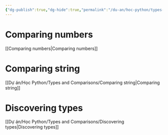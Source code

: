 ```yaml
---
{"dg-publish":true,"dg-hide":true,"permalink":"/du-an/hoc-python/types-and-comparisons/types-and-comparisons/","hide":true,"dgPassFrontmatter":true}
---
```


# Comparing numbers
[[Comparing numbers\|Comparing numbers]]


# Comparing string
[[Dự án/Học Python/Types and Comparisons/Comparing string\|Comparing string]]

# Discovering types
[[Dự án/Học Python/Types and Comparisons/Discovering types\|Discovering types]]